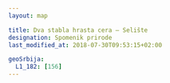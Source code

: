 ```yaml
---
layout: map

title: Dva stabla hrasta cera – Selište
designation: Spomenik prirode
last_modified_at: 2018-07-30T09:53:15+02:00

geoSrbija:
  L1_182: [156]
---
```

